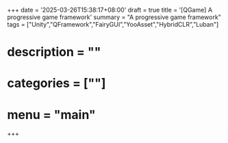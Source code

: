 +++
date = '2025-03-26T15:38:17+08:00'
draft = true
title = '[QGame] A progressive game framework'
summary = "A progressive game framework"
tags = ["Unity","QFramework","FairyGUI","YooAsset","HybridCLR","Luban"]
# description = ""
# categories = [""]
# menu = "main"
+++
